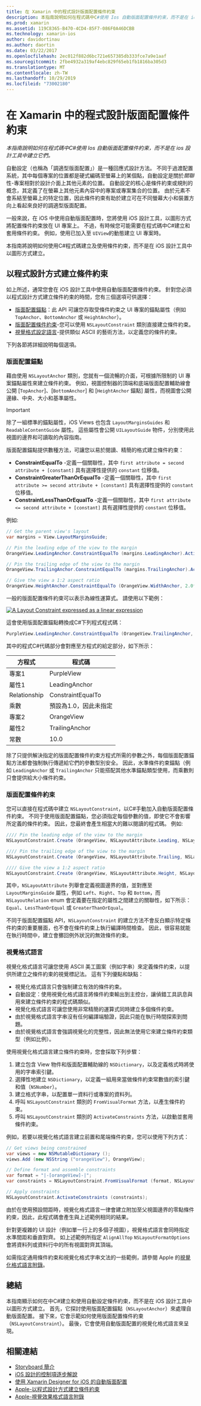 ```yaml
---
title: 在 Xamarin 中的程式設計版面配置條件約束
description: 本指南說明如何在程式碼中C#使用 Ios 自動版面配置條件約束，而不是在 ios 設計工具中建立它們。
ms.prod: xamarin
ms.assetid: 119C8365-B470-4CD4-85F7-086F0A46DCBB
ms.technology: xamarin-ios
author: davidortinau
ms.author: daortin
ms.date: 03/22/2017
ms.openlocfilehash: 2ec012f882d6bc721e657385db333fce7a9e1aaf
ms.sourcegitcommit: 2fbe4932a319af4ebc829f65eb1fb1816ba305d3
ms.translationtype: MT
ms.contentlocale: zh-TW
ms.lasthandoff: 10/29/2019
ms.locfileid: "73002180"
---
```

# <a name="programmatic-layout-constraints-in-xamarinios"></a>在 Xamarin 中的程式設計版面配置條件約束

_本指南說明如何在程式碼中C#使用 Ios 自動版面配置條件約束，而不是在 ios 設計工具中建立它們。_

自動設定（也稱為「調適型版面配置」）是一種回應式設計方法。 不同于過渡配置系統，其中每個專案的位置都是硬式編碼至螢幕上的某個點，自動設定是關於*關聯*性-專案相對於設計介面上其他元素的位置。 自動設定的核心是條件約束或規則的概念，其定義了在螢幕上其他元素內容中的專案或專案集合的位置。 由於元素不會系結至螢幕上的特定位置，因此條件約束有助於建立可在不同螢幕大小和裝置方向上看起來良好的調適型版面配置。

一般來說，在 iOS 中使用自動版面配置時，您將使用 iOS 設計工具，以圖形方式將配置條件約束放在 UI 專案上。 不過，有時候您可能需要在程式碼中C#建立和套用條件約束。 例如，使用已加入至 `UIView`的動態建立 UI 專案時。

本指南將說明如何使用C#程式碼建立及使用條件約束，而不是在 iOS 設計工具中以圖形方式建立。

<a name="Creating-Constraints-Programmatically" />

## <a name="creating-constraints-programmatically"></a>以程式設計方式建立條件約束

如上所述，通常您會在 iOS 設計工具中使用自動版面配置條件約束。 針對您必須以程式設計方式建立條件約束的時間，您有三個選項可供選擇：

- [版面配置錨點](#Layout-Anchors)：此 API 可讓您存取受條件約束之 UI 專案的錨點屬性（例如 `TopAnchor`、`BottomAnchor` 或 `HeightAnchor`）。
- [版面配置條件約束](#Layout-Constraints)-您可以使用 `NSLayoutConstraint` 類別直接建立條件約束。
- [視覺格式設定語言](#Visual-Format-Language)-提供類似 ASCII 的藝術方法，以定義您的條件約束。

下列各節將詳細說明每個選項。

<a name="Layout-Anchors" />

### <a name="layout-anchors"></a>版面配置錨點

藉由使用 `NSLayoutAnchor` 類別，您就有一個流暢的介面，可根據所限制的 UI 專案錨點屬性來建立條件約束。 例如，視圖控制器的頂端和底端版面配置輔助線會公開 [`TopAnchor`]、[`BottomAnchor`] 和 [`HeightAnchor` 錨點] 屬性，而視圖會公開邊緣、中央、大小和基準屬性。

> [!IMPORTANT]
> 除了一組標準的錨點屬性，iOS Views 也包含 `LayoutMarginsGuides` 和 `ReadableContentGuide` 屬性。 這些屬性會公開 `UILayoutGuide` 物件，分別使用此視圖的邊界和可讀取的內容指南。

版面配置錨點提供數種方法，可讓您以易於閱讀、精簡的格式建立條件約束：

- **ConstraintEqualTo** -定義一個關聯性，其中 `first attribute = second attribute + [constant]` 具有選擇性提供的 `constant` 位移值。
- **ConstraintGreaterThanOrEqualTo** -定義一個關聯性，其中 `first attribute >= second attribute + [constant]` 具有選擇性提供的 `constant` 位移值。
- **ConstraintLessThanOrEqualTo** -定義一個關聯性，其中 `first attribute <= second attribute + [constant]` 具有選擇性提供的 `constant` 位移值。

例如:

```csharp
// Get the parent view's layout
var margins = View.LayoutMarginsGuide;

// Pin the leading edge of the view to the margin
OrangeView.LeadingAnchor.ConstraintEqualTo (margins.LeadingAnchor).Active = true;

// Pin the trailing edge of the view to the margin
OrangeView.TrailingAnchor.ConstraintEqualTo (margins.TrailingAnchor).Active = true;

// Give the view a 1:2 aspect ratio
OrangeView.HeightAnchor.ConstraintEqualTo (OrangeView.WidthAnchor, 2.0f);
```

一般的版面配置條件約束可以表示為線性運算式。 請使用以下範例：

[![](programmatic-layout-constraints-images/graph01.png "A Layout Constraint expressed as a linear expression")](programmatic-layout-constraints-images/graph01.png#lightbox)

這會使用版面配置錨點轉換成C#下列程式程式碼：

```csharp
PurpleView.LeadingAnchor.ConstraintEqualTo (OrangeView.TrailingAnchor, 10).Active = true; 
```

其中的程式C#代碼部分會對應至方程式的給定部分，如下所示：

|方程式|程式碼|
|---|---|
|專案1|PurpleView|
|屬性1|LeadingAnchor|
|Relationship|ConstraintEqualTo|
|乘數|預設為1.0，因此未指定|
|專案2|OrangeView|
|屬性2|TrailingAnchor|
|常數|10.0|

除了只提供解決指定的版面配置條件約束方程式所需的參數之外，每個版面配置錨點方法都會強制執行傳遞給它們的參數型別安全。 因此，水準條件約束錨點（例如 `LeadingAnchor` 或 `TrailingAnchor` 只能搭配其他水準錨點類型使用，而乘數則只會提供給大小條件約束。

<a name="Layout-Constraints" />

### <a name="layout-constraints"></a>版面配置條件約束

您可以直接在程式碼中建立 `NSLayoutConstraint`，以C#手動加入自動版面配置條件約束。 不同于使用版面配置錨點，您必須指定每個參數的值，即使它不會影響所定義的條件約束。 因此，您最終會產生相當大的難以閱讀的程式碼。 例如:

```csharp
//// Pin the leading edge of the view to the margin
NSLayoutConstraint.Create (OrangeView, NSLayoutAttribute.Leading, NSLayoutRelation.Equal, View, NSLayoutAttribute.LeadingMargin, 1.0f, 0.0f).Active = true;

//// Pin the trailing edge of the view to the margin
NSLayoutConstraint.Create (OrangeView, NSLayoutAttribute.Trailing, NSLayoutRelation.Equal, View, NSLayoutAttribute.TrailingMargin, 1.0f, 0.0f).Active = true;

//// Give the view a 1:2 aspect ratio
NSLayoutConstraint.Create (OrangeView, NSLayoutAttribute.Height, NSLayoutRelation.Equal, OrangeView, NSLayoutAttribute.Width, 2.0f, 0.0f).Active = true;
```

其中，`NSLayoutAttribute` 列舉會定義視圖邊界的值，並對應至 `LayoutMarginsGuide` 屬性，例如 `Left`、`Right`、`Top` 和 `Bottom`，而 `NSLayoutRelation` enum 會定義要在指定的屬性之間建立的關聯性，如下所示：`Equal`、`LessThanOrEqual` 或 `GreaterThanOrEqual`。

不同于版面配置錨點 API，`NSLayoutConstraint` 的建立方法不會反白顯示特定條件約束的重要層面，也不會在條件約束上執行編譯時間檢查。 因此，很容易就能在執行時間中，建立會擲回例外狀況的無效條件約束。

<a name="Visual-Format-Language" />

### <a name="visual-format-language"></a>視覺格式語言

視覺化格式語言可讓您使用 ASCII 美工圖案（例如字串）來定義條件約束，以提供所建立之條件約束的視覺標記法。 這有下列優點和缺點：

- 視覺化格式語言只會強制建立有效的條件約束。
- 自動設定：使用視覺化格式語言將條件約束輸出到主控台，讓偵錯工具訊息與用來建立條件約束的程式碼類似。
- 視覺化格式語言可讓您使用非常精簡的運算式同時建立多個條件約束。
- 由於視覺格式語言字串沒有任何編譯端驗證，因此只能在執行時間探索到問題。
- 由於視覺格式語言會強調視覺化的完整性，因此無法使用它來建立條件約束類型（例如比例）。

使用視覺化格式語言建立條件約束時，您會採取下列步驟：

1. 建立包含 View 物件和版面配置輔助線的 `NSDictionary`，以及定義格式時將使用的字串索引鍵。
2. 選擇性地建立 `NSDictionary`，以定義一組用來當做條件約束常數值的索引鍵和值（`NSNumber`）。
3. 建立格式字串，以配置單一資料行或專案的資料列。
4. 呼叫 `NSLayoutConstraint` 類別的 `FromVisualFormat` 方法，以產生條件約束。
5. 呼叫 `NSLayoutConstraint` 類別的 `ActivateConstraints` 方法，以啟動並套用條件約束。

例如，若要以視覺化格式語言建立前置和尾端條件約束，您可以使用下列方式：

```csharp
// Get views being constrained
var views = new NSMutableDictionary (); 
views.Add (new NSString ("orangeView"), OrangeView);

// Define format and assemble constraints
var format = "|-[orangeView]-|";
var constraints = NSLayoutConstraint.FromVisualFormat (format, NSLayoutFormatOptions.AlignAllTop, null, views);

// Apply constraints
NSLayoutConstraint.ActivateConstraints (constraints);
```

由於在使用預設間距時，視覺化格式語言一律會建立附加至父視圖邊界的零點條件約束，因此，此程式碼會產生與上述範例相同的結果。

針對更複雜的 UI 設計（例如單一行上的多個子視圖），視覺格式語言會同時指定水準間距和垂直對齊。 如上述範例所指定 `AlignAllTop` `NSLayoutFormatOptions` 會將資料列或資料行中的所有視圖對齊其頂端。

如需指定通用條件約束和視覺化格式字串文法的一些範例，請參閱 Apple 的[視覺化格式語言附錄](https://developer.apple.com/library/ios/documentation/UserExperience/Conceptual/AutolayoutPG/VisualFormatLanguage.html#//apple_ref/doc/uid/TP40010853-CH27-SW1)。

<a name="Summary" />

## <a name="summary"></a>總結

本指南顯示如何在中C#建立和使用自動設定條件約束，而不是在 iOS 設計工具中以圖形方式建立。 首先，它探討使用版面配置錨點（`NSLayoutAnchor`）來處理自動版面配置。 接下來，它會示範如何使用版面配置條件約束（`NSLayoutConstraint`）。 最後，它會使用自動版面配置的視覺化格式語言來呈現。

## <a name="related-links"></a>相關連結

- [Storyboard 簡介](~/ios/user-interface/storyboards/index.md)
- [iOS 設計的控制項逐步解說](~/ios/user-interface/designer/ios-designable-controls-walkthrough.md)
- [使用 Xamarin Designer for iOS 的自動版面配置](~/ios/user-interface/designer/designer-auto-layout.md#modifying-in-code)
- [Apple-以程式設計方式建立條件約束](https://developer.apple.com/library/ios/documentation/UserExperience/Conceptual/AutolayoutPG/ProgrammaticallyCreatingConstraints.html#//apple_ref/doc/uid/TP40010853-CH16-SW1)
- [Apple-視覺效果格式語言附錄](https://developer.apple.com/library/ios/documentation/UserExperience/Conceptual/AutolayoutPG/VisualFormatLanguage.html#//apple_ref/doc/uid/TP40010853-CH27-SW1)
